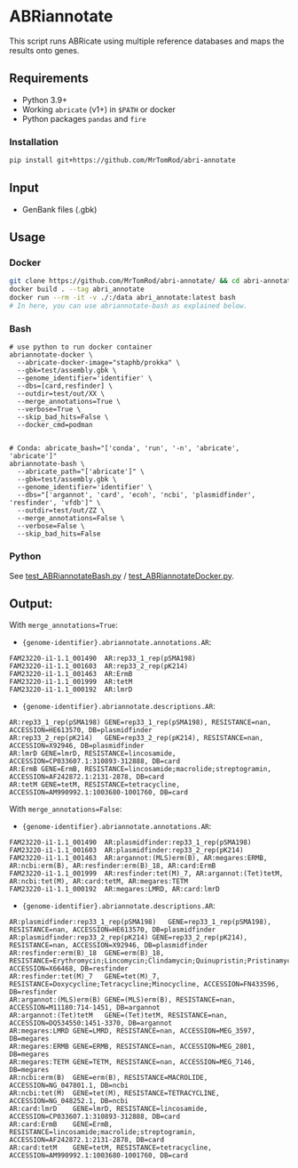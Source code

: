 # ABRiannotate

This script runs ABRicate using multiple reference databases and maps the results onto genes.

## Requirements

- Python 3.9+
- Working `abricate` (v1+) in `$PATH` or docker
- Python packages `pandas` and `fire`

### Installation

```bash
pip install git+https://github.com/MrTomRod/abri-annotate
```

## Input

- GenBank files (.gbk)

## Usage

### Docker

```bash
git clone https://github.com/MrTomRod/abri-annotate/ && cd abri-annotate
docker build . --tag abri_annotate
docker run --rm -it -v ./:/data abri_annotate:latest bash
# In here, you can use abriannotate-bash as explained below.
```

### Bash

```shell
# use python to run docker container
abriannotate-docker \
  --abricate-docker-image="staphb/prokka" \
  --gbk=test/assembly.gbk \
  --genome_identifier='identifier' \
  --dbs=[card,resfinder] \
  --outdir=test/out/XX \
  --merge_annotations=True \
  --verbose=True \
  --skip_bad_hits=False \
  --docker_cmd=podman


# Conda: abricate_bash="['conda', 'run', '-n', 'abricate', 'abricate']"
abriannotate-bash \
  --abricate_path="['abricate']" \
  --gbk=test/assembly.gbk \
  --genome_identifier='identifier' \
  --dbs="['argannot', 'card', 'ecoh', 'ncbi', 'plasmidfinder', 'resfinder', 'vfdb']" \
  --outdir=test/out/ZZ \
  --merge_annotations=False \
  --verbose=False \
  --skip_bad_hits=False
```

### Python

See [test_ABRiannotateBash.py](test/test_ABRiannotateBash.py) / [test_ABRiannotateDocker.py](test/test_ABRiannotateDocker.py).

## Output:

With `merge_annotations=True`:

- `{genome-identifier}.abriannotate.annotations.AR`:

```tsv
FAM23220-i1-1.1_001490	AR:rep33_1_rep(pSMA198)
FAM23220-i1-1.1_001603	AR:rep33_2_rep(pK214)
FAM23220-i1-1.1_001463	AR:ErmB
FAM23220-i1-1.1_001999	AR:tetM
FAM23220-i1-1.1_000192	AR:lmrD
```

- `{genome-identifier}.abriannotate.descriptions.AR`:

```tsv
AR:rep33_1_rep(pSMA198)	GENE=rep33_1_rep(pSMA198), RESISTANCE=nan, ACCESSION=HE613570, DB=plasmidfinder
AR:rep33_2_rep(pK214)	GENE=rep33_2_rep(pK214), RESISTANCE=nan, ACCESSION=X92946, DB=plasmidfinder
AR:lmrD	GENE=lmrD, RESISTANCE=lincosamide, ACCESSION=CP033607.1:310893-312888, DB=card
AR:ErmB	GENE=ErmB, RESISTANCE=lincosamide;macrolide;streptogramin, ACCESSION=AF242872.1:2131-2878, DB=card
AR:tetM	GENE=tetM, RESISTANCE=tetracycline, ACCESSION=AM990992.1:1003680-1001760, DB=card
```

With `merge_annotations=False`:

- `{genome-identifier}.abriannotate.annotations.AR`:

```tsv
FAM23220-i1-1.1_001490	AR:plasmidfinder:rep33_1_rep(pSMA198)
FAM23220-i1-1.1_001603	AR:plasmidfinder:rep33_2_rep(pK214)
FAM23220-i1-1.1_001463	AR:argannot:(MLS)erm(B), AR:megares:ERMB, AR:ncbi:erm(B), AR:resfinder:erm(B)_18, AR:card:ErmB
FAM23220-i1-1.1_001999	AR:resfinder:tet(M)_7, AR:argannot:(Tet)tetM, AR:ncbi:tet(M), AR:card:tetM, AR:megares:TETM
FAM23220-i1-1.1_000192	AR:megares:LMRD, AR:card:lmrD
```

- `{genome-identifier}.abriannotate.descriptions.AR`:

```tsv
AR:plasmidfinder:rep33_1_rep(pSMA198)	GENE=rep33_1_rep(pSMA198), RESISTANCE=nan, ACCESSION=HE613570, DB=plasmidfinder
AR:plasmidfinder:rep33_2_rep(pK214)	GENE=rep33_2_rep(pK214), RESISTANCE=nan, ACCESSION=X92946, DB=plasmidfinder
AR:resfinder:erm(B)_18	GENE=erm(B)_18, RESISTANCE=Erythromycin;Lincomycin;Clindamycin;Quinupristin;Pristinamycin_IA;Virginiamycin_S, ACCESSION=X66468, DB=resfinder
AR:resfinder:tet(M)_7	GENE=tet(M)_7, RESISTANCE=Doxycycline;Tetracycline;Minocycline, ACCESSION=FN433596, DB=resfinder
AR:argannot:(MLS)erm(B)	GENE=(MLS)erm(B), RESISTANCE=nan, ACCESSION=M11180:714-1451, DB=argannot
AR:argannot:(Tet)tetM	GENE=(Tet)tetM, RESISTANCE=nan, ACCESSION=DQ534550:1451-3370, DB=argannot
AR:megares:LMRD	GENE=LMRD, RESISTANCE=nan, ACCESSION=MEG_3597, DB=megares
AR:megares:ERMB	GENE=ERMB, RESISTANCE=nan, ACCESSION=MEG_2801, DB=megares
AR:megares:TETM	GENE=TETM, RESISTANCE=nan, ACCESSION=MEG_7146, DB=megares
AR:ncbi:erm(B)	GENE=erm(B), RESISTANCE=MACROLIDE, ACCESSION=NG_047801.1, DB=ncbi
AR:ncbi:tet(M)	GENE=tet(M), RESISTANCE=TETRACYCLINE, ACCESSION=NG_048252.1, DB=ncbi
AR:card:lmrD	GENE=lmrD, RESISTANCE=lincosamide, ACCESSION=CP033607.1:310893-312888, DB=card
AR:card:ErmB	GENE=ErmB, RESISTANCE=lincosamide;macrolide;streptogramin, ACCESSION=AF242872.1:2131-2878, DB=card
AR:card:tetM	GENE=tetM, RESISTANCE=tetracycline, ACCESSION=AM990992.1:1003680-1001760, DB=card
```
